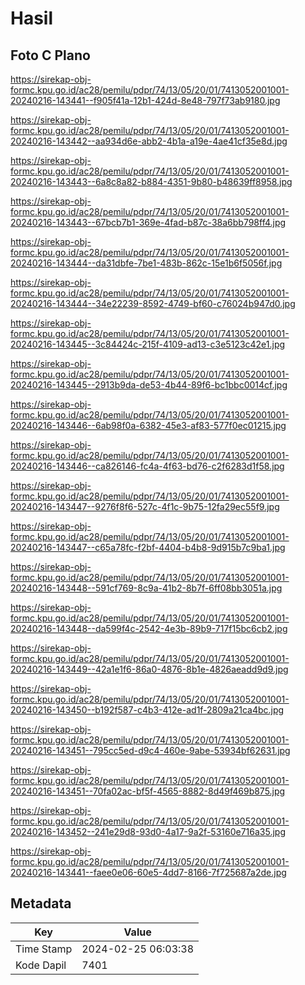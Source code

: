 # Hasil

## Foto C Plano

https://sirekap-obj-formc.kpu.go.id/ac28/pemilu/pdpr/74/13/05/20/01/7413052001001-20240216-143441--f905f41a-12b1-424d-8e48-797f73ab9180.jpg

https://sirekap-obj-formc.kpu.go.id/ac28/pemilu/pdpr/74/13/05/20/01/7413052001001-20240216-143442--aa934d6e-abb2-4b1a-a19e-4ae41cf35e8d.jpg

https://sirekap-obj-formc.kpu.go.id/ac28/pemilu/pdpr/74/13/05/20/01/7413052001001-20240216-143443--6a8c8a82-b884-4351-9b80-b48639ff8958.jpg

https://sirekap-obj-formc.kpu.go.id/ac28/pemilu/pdpr/74/13/05/20/01/7413052001001-20240216-143443--67bcb7b1-369e-4fad-b87c-38a6bb798ff4.jpg

https://sirekap-obj-formc.kpu.go.id/ac28/pemilu/pdpr/74/13/05/20/01/7413052001001-20240216-143444--da31dbfe-7be1-483b-862c-15e1b6f5056f.jpg

https://sirekap-obj-formc.kpu.go.id/ac28/pemilu/pdpr/74/13/05/20/01/7413052001001-20240216-143444--34e22239-8592-4749-bf60-c76024b947d0.jpg

https://sirekap-obj-formc.kpu.go.id/ac28/pemilu/pdpr/74/13/05/20/01/7413052001001-20240216-143445--3c84424c-215f-4109-ad13-c3e5123c42e1.jpg

https://sirekap-obj-formc.kpu.go.id/ac28/pemilu/pdpr/74/13/05/20/01/7413052001001-20240216-143445--2913b9da-de53-4b44-89f6-bc1bbc0014cf.jpg

https://sirekap-obj-formc.kpu.go.id/ac28/pemilu/pdpr/74/13/05/20/01/7413052001001-20240216-143446--6ab98f0a-6382-45e3-af83-577f0ec01215.jpg

https://sirekap-obj-formc.kpu.go.id/ac28/pemilu/pdpr/74/13/05/20/01/7413052001001-20240216-143446--ca826146-fc4a-4f63-bd76-c2f6283d1f58.jpg

https://sirekap-obj-formc.kpu.go.id/ac28/pemilu/pdpr/74/13/05/20/01/7413052001001-20240216-143447--9276f8f6-527c-4f1c-9b75-12fa29ec55f9.jpg

https://sirekap-obj-formc.kpu.go.id/ac28/pemilu/pdpr/74/13/05/20/01/7413052001001-20240216-143447--c65a78fc-f2bf-4404-b4b8-9d915b7c9ba1.jpg

https://sirekap-obj-formc.kpu.go.id/ac28/pemilu/pdpr/74/13/05/20/01/7413052001001-20240216-143448--591cf769-8c9a-41b2-8b7f-6ff08bb3051a.jpg

https://sirekap-obj-formc.kpu.go.id/ac28/pemilu/pdpr/74/13/05/20/01/7413052001001-20240216-143448--da599f4c-2542-4e3b-89b9-717f15bc6cb2.jpg

https://sirekap-obj-formc.kpu.go.id/ac28/pemilu/pdpr/74/13/05/20/01/7413052001001-20240216-143449--42a1e1f6-86a0-4876-8b1e-4826aeadd9d9.jpg

https://sirekap-obj-formc.kpu.go.id/ac28/pemilu/pdpr/74/13/05/20/01/7413052001001-20240216-143450--b192f587-c4b3-412e-ad1f-2809a21ca4bc.jpg

https://sirekap-obj-formc.kpu.go.id/ac28/pemilu/pdpr/74/13/05/20/01/7413052001001-20240216-143451--795cc5ed-d9c4-460e-9abe-53934bf62631.jpg

https://sirekap-obj-formc.kpu.go.id/ac28/pemilu/pdpr/74/13/05/20/01/7413052001001-20240216-143451--70fa02ac-bf5f-4565-8882-8d49f469b875.jpg

https://sirekap-obj-formc.kpu.go.id/ac28/pemilu/pdpr/74/13/05/20/01/7413052001001-20240216-143452--241e29d8-93d0-4a17-9a2f-53160e716a35.jpg

https://sirekap-obj-formc.kpu.go.id/ac28/pemilu/pdpr/74/13/05/20/01/7413052001001-20240216-143441--faee0e06-60e5-4dd7-8166-7f725687a2de.jpg


## Metadata

| Key        | Value               |
| ---------- | ------------------- |
| Time Stamp | 2024-02-25 06:03:38 |
| Kode Dapil | 7401                |



